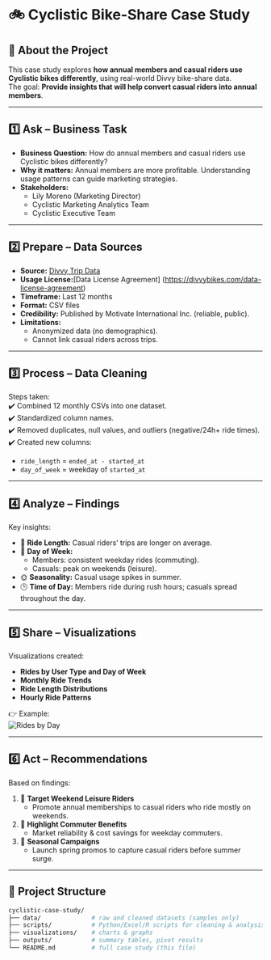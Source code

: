 # 🚲 Cyclistic Bike-Share Case Study

## 📌 About the Project
This case study explores **how annual members and casual riders use Cyclistic bikes differently**, using real-world Divvy bike-share data.  
The goal: **Provide insights that will help convert casual riders into annual members**.

---

## 1️⃣ Ask – Business Task
- **Business Question:** How do annual members and casual riders use Cyclistic bikes differently?  
- **Why it matters:** Annual members are more profitable. Understanding usage patterns can guide marketing strategies.  
- **Stakeholders:**  
  - Lily Moreno (Marketing Director)  
  - Cyclistic Marketing Analytics Team  
  - Cyclistic Executive Team  

---

## 2️⃣ Prepare – Data Sources
- **Source:** [Divvy Trip Data](https://divvy-tripdata.s3.amazonaws.com/index.html)
- **Usage License:**[Data License Agreement] (https://divvybikes.com/data-license-agreement)
- **Timeframe:** Last 12 months  
- **Format:** CSV files  
- **Credibility:** Published by Motivate International Inc. (reliable, public).  
- **Limitations:**  
  - Anonymized data (no demographics).  
  - Cannot link casual riders across trips.  

---

## 3️⃣ Process – Data Cleaning
Steps taken:  
✔️ Combined 12 monthly CSVs into one dataset.  
✔️ Standardized column names.  
✔️ Removed duplicates, null values, and outliers (negative/24h+ ride times).  
✔️ Created new columns:  
- `ride_length` = `ended_at - started_at`  
- `day_of_week` = weekday of `started_at`  

---

## 4️⃣ Analyze – Findings
Key insights:  
- 📏 **Ride Length:** Casual riders’ trips are longer on average.  
- 📅 **Day of Week:**  
  - Members: consistent weekday rides (commuting).  
  - Casuals: peak on weekends (leisure).  
- 🌞 **Seasonality:** Casual usage spikes in summer.  
- 🕒 **Time of Day:** Members ride during rush hours; casuals spread throughout the day.  

---

## 5️⃣ Share – Visualizations
Visualizations created:  
- **Rides by User Type and Day of Week**  
- **Monthly Ride Trends**  
- **Ride Length Distributions**  
- **Hourly Ride Patterns**  

👉 Example:  
![Rides by Day](visualizations/rides_by_day.png)  

---

## 6️⃣ Act – Recommendations
Based on findings:  
1. 🎯 **Target Weekend Leisure Riders**  
   - Promote annual memberships to casual riders who ride mostly on weekends.  
2. 🚴 **Highlight Commuter Benefits**  
   - Market reliability & cost savings for weekday commuters.  
3. 🌱 **Seasonal Campaigns**  
   - Launch spring promos to capture casual riders before summer surge.  

---

## 📂 Project Structure
```bash
cyclistic-case-study/
├── data/              # raw and cleaned datasets (samples only)
├── scripts/           # Python/Excel/R scripts for cleaning & analysis
├── visualizations/    # charts & graphs
├── outputs/           # summary tables, pivot results
└── README.md          # full case study (this file)
